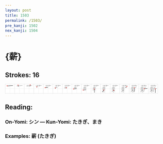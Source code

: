 ```yaml
---
layout: post
title: 1503
permalink: /1503/
pre_kanji: 1502
nex_kanji: 1504
---
```


# {薪}

## Strokes: 16

<div class="stroke"><img src="../images/E896AA.png" /></div>

## Reading:

### On-Yomi: シン &mdash; Kun-Yomi: たきぎ、まき

### Examples: 薪 (たきぎ)
